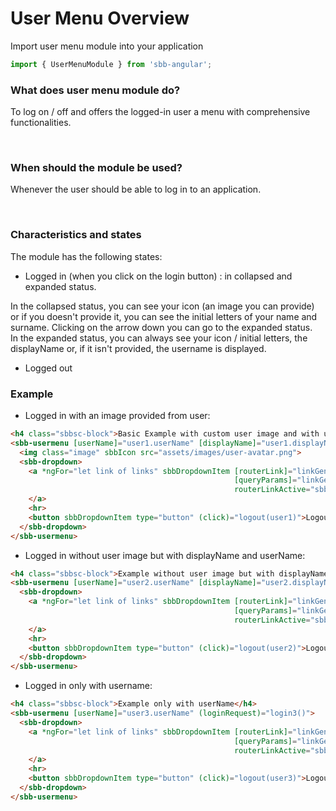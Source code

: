 # User Menu Overview

Import user menu module into your application

```ts
import { UserMenuModule } from 'sbb-angular';
```

### What does user menu module do?

To log on / off and offers the logged-in user a menu with comprehensive functionalities.

<br>

### When should the module be used?

Whenever the user should be able to log in to an application.

<br>

### Characteristics and states

The module has the following states:

* Logged in (when you click on the login button) : in collapsed and expanded status.

In the collapsed status, you can see your icon (an image you can provide) or if you doesn't provide it, you can see the initial letters of your name and surname. Clicking on the arrow down you can go to the expanded status. <br>
In the expanded status, you can always see your icon / initial letters, the displayName or, if it isn't provided, the username is displayed.

* Logged out 

### Example 

* Logged in with an image provided from user:

```html
<h4 class="sbbsc-block">Basic Example with custom user image and with userName and displayName</h4>
<sbb-usermenu [userName]="user1.userName" [displayName]="user1.displayName" (loginRequest)="login()">
  <img class="image" sbbIcon src="assets/images/user-avatar.png">
  <sbb-dropdown>
    <a *ngFor="let link of links" sbbDropdownItem [routerLink]="linkGenerator(link.page).routerLink"
                                                  [queryParams]="linkGenerator(link.page).queryParams" 
                                                  routerLinkActive="sbb-selected">{{ link.text }}
    </a>
    <hr>
    <button sbbDropdownItem type="button" (click)="logout(user1)">Logout</button>
  </sbb-dropdown>
</sbb-usermenu>
```

* Logged in without user image but with displayName and userName:

```html
<h4 class="sbbsc-block">Example without user image but with displayName and userName</h4>
<sbb-usermenu [userName]="user2.userName" [displayName]="user2.displayName" (loginRequest)="login2()">
  <sbb-dropdown>
    <a *ngFor="let link of links" sbbDropdownItem [routerLink]="linkGenerator(link.page).routerLink"
                                                  [queryParams]="linkGenerator(link.page).queryParams" 
                                                  routerLinkActive="sbb-selected">{{ link.text }}
    </a>
    <hr>
    <button sbbDropdownItem type="button" (click)="logout(user2)">Logout</button>
  </sbb-dropdown>
</sbb-usermenu>
 ```

 * Logged in only with username:
  
```html
<h4 class="sbbsc-block">Example only with userName</h4>
<sbb-usermenu [userName]="user3.userName" (loginRequest)="login3()">
  <sbb-dropdown>
    <a *ngFor="let link of links" sbbDropdownItem [routerLink]="linkGenerator(link.page).routerLink"
                                                  [queryParams]="linkGenerator(link.page).queryParams" 
                                                  routerLinkActive="sbb-selected">{{ link.text }}
    </a>
    <hr>
    <button sbbDropdownItem type="button" (click)="logout(user3)">Logout</button>
  </sbb-dropdown>
</sbb-usermenu>
```
